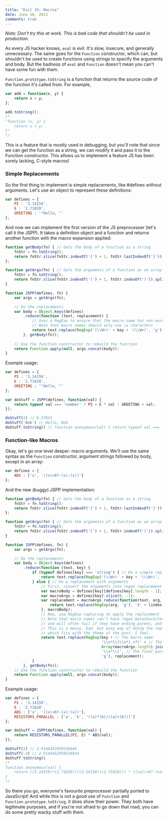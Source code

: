 ```yaml
---
title: "Evil JS: Macros"
date: June 16, 2013
comments: true
---
```


*Note: Don't try this at work. This is bad code that shouldn't be used in production.*

As every JS hacker knows, `eval` is evil. It's slow, insecure, and generally unnecessary. The same goes for the `Function` constructor, which can, but shouldn't be used to create functions using strings to specify the arguments and body. But the badness of `eval` and `Function` doesn't mean you can't have some fun with them.

`Function.prototype.toString` is a function that returns the source code of the function it's called from. For example,
``` javascript
var add = function(x, y) {
	return x + y;
};

add.toString();
/*
"function (x, y) {
	return x + y;
}"
*/
```
This is a feature that is mostly used in debugging, but you'll note that since we can get the function as a string, we can modify it and pass it to the Function constructor. This allows us to implement a feature JS has been sorely lacking, C-style macros!

### Simple Replacements
So the first thing to implement is simple replacements, like #defines without arguments. Let's use an object to represent these definitions:
``` javascript
var defines = {
	PI : '3.14159',
	E : '2.71828',
	GREETING : '"Hello, "'
};
```

And now we can implement the first version of the JS preprocesser (let's call it the JSPP). It takes a definition object and a function and returns another function with the macro expansion applied:
``` javascript
function getBody(fn) { // Gets the body of a function as a string
	fnStr = fn.toString();
	return fnStr.slice(fnStr.indexOf('{') + 1, fnStr.lastIndexOf('}'));
};

function getArgs(fn) { // Gets the arguments of a function as an array of strings
	fnStr = fn.toString();
	return fnStr.slice(fnStr.indexOf('(') + 1, fnStr.indexOf(')')).split(',').map(function(x) { return x.trim(); });
}

function JSPP(defines, fn) {
	var args = getArgs(fn);

	// Do the replacements
	var body = Object.keys(defines)
		.reduce(function (text, replacement) {
			// Uses a RegExp to ensure that the macro name has non-word characters on either side
			// Note that macro names should only use \w characters
			return text.replace(RegExp('(\\W+)' + key + '(\\W+)', 'g'), '$1' + defines[key] + '$2');
		}, getBody(fn));
	
	// Use the function constructor to rebuild the function
	return Function.apply(null, args.concat(body));
}
```

Example usage:
``` javascript
var defines = {
	PI : '3.14159',
	E : '2.71828',
	GREETING : '"Hello, "'
};

var doStuff = JSPP(defines, function(val) {
	return typeof val === 'number' ? PI + E * val : GREETING + val;
});

doStuff(2) // 8.57815
doStuff('Bob') // Hello, Bob
doStuff.toString() // function anonymous(val) { return typeof val === 'number' ? 3.14159 + 2.71828 * val : "Hello, " + val; }
```

### Function-like Macros
Okay, let's go one level deeper: macro arguments. We'll use the same syntax as the `Function` constructor, argument strings followed by body, except in an array:
``` javascript
var defines = {
	ABS : ['x', '((x)<0?-(x):(x))']
};
```

And the new (buggy) JSPP implementation:
``` javascript
function getBody(fn) { // Gets the body of a function as a string
	fnStr = fn.toString();
	return fnStr.slice(fnStr.indexOf('{') + 1, fnStr.lastIndexOf('}'));
};

function getArgs(fn) { // Gets the arguments of a function as an array of strings
	fnStr = fn.toString();
	return fnStr.slice(fnStr.indexOf('(') + 1, fnStr.indexOf(')')).split(',').map(function(x) { return x.trim(); });
}

function JSPP(defines, fn) {
	var args = getArgs(fn);

	// Do the replacements
	var body = Object.keys(defines)
		.reduce(function (text, key) {
			if (typeof defines[key] === 'string') { // Do a simple replacement
				return text.replace(RegExp('(\\W+)' + key + '(\\W+)', 'g'), '$1' + defines[key] + '$2');
			} else { // Do a replacement with arguments
				// First, convert the arguments into regex replacement patterns, such as $1 or $23
				var macroBody = defines[key][defines[key].length - 1];
				var macroArgs = defines[key].slice(0, -1);
				var replacement = macroArgs.reduce(function(text, arg, index) {
					return text.replace(RegExp(arg, 'g'), '$' + (index + 1));
				}, macroBody);
				// Now, use RegExp capturing to apply the replacement
				// Note that macro names can't have regex metacharacters, macro arguments cannot have commas
				// and will often fail if they have ending parens, and there must be at least one argument.
				// This is a messy, bad, but easy way of doing the replacement,
				// which fits with the theme of the post, I feel.
				return text.replace(RegExp(key + // The macro name
				                           '\\s*\\(\\s*(.+?)' + // The initial paren and first argument
				                           Array(macroArgs.length).join('\\s*,\\s*(.+?)') + // The other args, separated by commas
				                           '\\s*\\)', // The final paren
				                           'g'), replacement);
			}
		}, getBody(fn));
	// Use the function constructor to rebuild the function
	return Function.apply(null, args.concat(body));
}
```

Example usage:
``` javascript
var defines = {
	PI : '3.14159',
	E : '2.71828',
	ABS : ['x', '((x)<0?-(x):(x))'],
	RESISTORS_PARALLEL : ['a', 'b', '((a)*(b)/((a)+(b)))']
};

var doStuff = JSPP(defines, function(val) {
	return RESISTORS_PARALLEL(PI, E) * ABS(val);
});

doStuff(2) // 2.9146452959536644
doStuff(-2) // 2.9146452959536644
doStuff.toString()
/*
function anonymous(val) {
	return ((3.14159)*(2.71828)/((3.14159)+(2.71828))) * ((val)<0?-(val):(val));
}
*/
```

So there you go, everyone's favourite preprocesser partially ported to JavaScript! And while this is not a good use of `Function` and `Function.prototype.toString`, it does show their power. They both have legitimate purposes, and if you're not afraid to go down that road, you can do some pretty wacky stuff with them.
